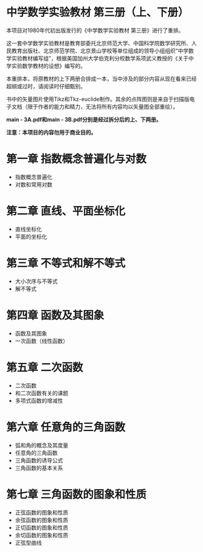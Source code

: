# 中学数学实验教材 第三册（上、下册）

本项目对1980年代初出版发行的《中学数学实验教材 第三册》进行了重排。

这一套中学数学实验教材是教育部委托北京师范大学、中国科学院数学研究所、人民教育出版社、北京师范学院、北京景山学校等单位组成的领导小组组织“中学数学实验教材编写组”，根据美国加州大学伯克利分校数学系项武义教授的《关于中学实验数学教材的设想》编写的。

本重排本，将原教材的上下两册合排成一本，当中涉及的部分内容从现在看来已经超纲或过时，请阅读时仔细甄别。

书中的矢量图片使用Tikz和Tkz-euclide制作。其余的点阵图则是来自于扫描版电子文档（限于作者的能力和精力，无法将所有内容均以矢量图全部重绘）。

**main - 3A.pdf和main - 3B.pdf分别是经过拆分后的上、下两册。**

**注意：本项目的内容勿用于商业目的。**
 

# 第一章  指数概念普遍化与对数
* 指数概念普遍化
* 对数和常用对数

# 第二章  直线、平面坐标化
* 直线坐标化
* 平面的坐标化


# 第三章  不等式和解不等式
* 大小次序与不等式
* 解不等式

# 第四章  函数及其图象
* 函数及其图象
* 一次函数（线性函数）

# 第五章  二次函数
* 二次函数
* 和二次函数有关的课题
* 多项式函数的增减性

# 第六章  任意角的三角函数
* 弧和角的概念及其度量
* 任意角的三角函数
* 三角函数的诱导公式
* 三角函数的基本关系

# 第七章  三角函数的图象和性质
* 正弦函数的图象和性质
* 余弦函数的图象和性质
* 正切函数的图象和性质
* 余切函数的图象和性质
* 正弦型曲线






